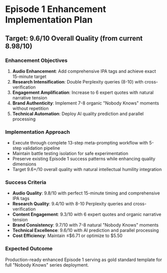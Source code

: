 # Episode 1 Enhancement Implementation Plan

## Target: 9.6/10 Overall Quality (from current 8.98/10)

### Enhancement Objectives
1. **Audio Enhancement**: Add comprehensive IPA tags and achieve exact 15-minute target
2. **Research Intensification**: Double Perplexity queries (8-10) with cross-verification
3. **Engagement Amplification**: Increase to 6 expert quotes with natural narrative tension
4. **Brand Authenticity**: Implement 7-8 organic "Nobody Knows" moments without repetition
5. **Technical Automation**: Deploy AI quality prediction and parallel processing

### Implementation Approach
- Execute through complete 13-step meta-prompting workflow with 5-step validation pipeline
- Maintain battle testing isolation for safe experimentation
- Preserve existing Episode 1 success patterns while enhancing quality dimensions
- Target 9.6+/10 overall quality with natural intellectual humility integration

### Success Criteria
- **Audio Quality**: 9.8/10 with perfect 15-minute timing and comprehensive IPA tags
- **Research Quality**: 9.4/10 with 8-10 Perplexity queries and cross-verification
- **Content Engagement**: 9.3/10 with 6 expert quotes and organic narrative tension
- **Brand Consistency**: 9.7/10 with 7-8 natural "Nobody Knows" moments
- **Technical Excellence**: 9.6/10 with AI prediction and parallel processing
- **Cost Efficiency**: Maintain ≤$6.71 or optimize to $5.50

### Expected Outcome
Production-ready enhanced Episode 1 serving as gold standard template for full "Nobody Knows" series deployment.
